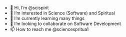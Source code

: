 - 👋 Hi, I’m @scispirit
- 👀 I’m interested in Science (Software) and Spiritual
- 🌱 I’m currently learning many things
- 💞️ I’m looking to collaborate on Software Development
- 📫 How to reach me @sciencespritua1

<!---
scispirit/scispirit is a ✨ special ✨ repository because its `README.md` (this file) appears on your GitHub profile.
You can click the Preview link to take a look at your changes.
--->
